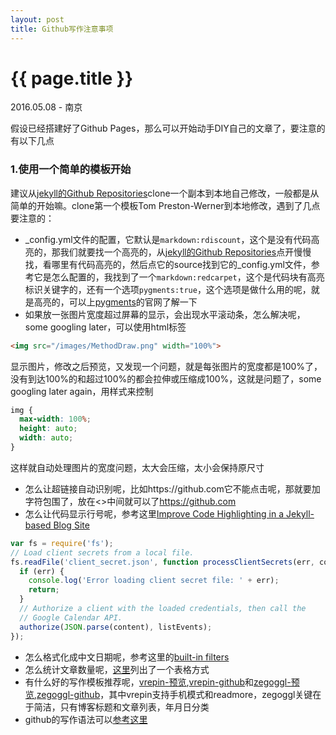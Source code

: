 ```yaml
---
layout: post
title: Github写作注意事项
---
```


{{ page.title }}
================

<p class="meta">2016.05.08 - 南京</p>

假设已经搭建好了Github Pages，那么可以开始动手DIY自己的文章了，要注意的有以下几点

### 1.使用一个简单的模板开始

建议从[jekyll的Github Repositories][]clone一个副本到本地自己修改，一般都是从简单的开始嘛。clone第一个模板Tom Preston-Werner到本地修改，遇到了几点要注意的：

* \_config.yml文件的配置，它默认是`markdown:rdiscount`，这个是没有代码高亮的，那我们就要找一个高亮的，从[jekyll的Github Repositories][]点开慢慢找，看哪里有代码高亮的，然后点它的source找到它的\_config.yml文件，参考它是怎么配置的，我找到了一个`markdown:redcarpet`，这个是代码块有高亮标识关键字的，还有一个选项`pygments:true`，这个选项是做什么用的呢，就是高亮的，可以上[pygments][]的官网了解一下
* 如果放一张图片宽度超过屏幕的显示，会出现水平滚动条，怎么解决呢，some googling later，可以使用html标签

```html
<img src="/images/MethodDraw.png" width="100%">
```
显示图片，修改之后预览，又发现一个问题，就是每张图片的宽度都是100%了，没有到达100%的和超过100%的都会拉伸或压缩成100%，这就是问题了，some googling later again，用样式来控制

```css
img {
  max-width: 100%;
  height: auto;
  width: auto;
}
```
这样就自动处理图片的宽度问题，太大会压缩，太小会保持原尺寸

* 怎么让超链接自动识别呢，比如https://github.com它不能点击呢，那就要加字符包围了，放在<>中间就可以了<https://github.com>
* 怎么让代码显示行号呢，参考这里[Improve Code Highlighting in a Jekyll-based Blog Site][]

```javascript
var fs = require('fs');
// Load client secrets from a local file.
fs.readFile('client_secret.json', function processClientSecrets(err, content) {
  if (err) {
    console.log('Error loading client secret file: ' + err);
    return;
  }
  // Authorize a client with the loaded credentials, then call the
  // Google Calendar API.
  authorize(JSON.parse(content), listEvents);
});
```

* 怎么格式化成中文日期呢，参考这里的[built-in filters][]
* 怎么统计文章数量呢，[这里][]列出了一个表格方式
* 有什么好的写作模板推荐呢，[vrepin-预览][],[vrepin-github][]和[zegoggl-预览][],[zegoggl-github][]，其中vrepin支持手机模式和readmore，zegoggl关键在于简洁，只有博客标题和文章列表，年月日分类
* github的写作语法可以[参考这里][]






[jekyll的Github Repositories]: https://github.com/jekyll/jekyll/wiki/Sites 'jekyll的Github Repositories'
[pygments]: http://pygments.org/
[Improve Code Highlighting in a Jekyll-based Blog Site]: http://demisx.github.io/jekyll/2014/01/13/improve-code-highlighting-in-jekyll.html
[built-in filters]: https://help.shopify.com/themes/liquid/filters/additional-filters#date
[这里]: http://stackoverflow.com/questions/33961893/how-to-create-posts-by-month-and-year-table-in-jekyll-without-plugins
[vrepin-预览]: http://vrepin.org/
[vrepin-github]: https://github.com/vitalyrepin/vrepinblog
[zegoggl-预览]: https://zegoggl.es/
[zegoggl-github]: http://github.com/jberkel/zegoggl.es
[参考这里]: https://github.com/LearnShare/Learning-Markdown